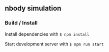 ## nbody simulation

### Build / Install

Install dependencies with
`$ npm install`

Start development server with
`$ npm run start`
